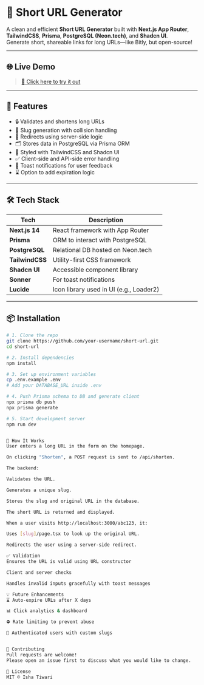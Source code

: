 # 🔗 Short URL Generator

A clean and efficient **Short URL Generator** built with **Next.js App Router**, **TailwindCSS**, **Prisma**, **PostgreSQL (Neon.tech)**, and **Shadcn UI**.  
Generate short, shareable links for long URLs—like Bitly, but open-source!

---

## 🌐 Live Demo

> [🔗 Click here to try it out](https://your-deployment-url.vercel.app)

---

## 🚀 Features

- 🔒 Validates and shortens long URLs
- 🧠 Slug generation with collision handling
- 🔁 Redirects using server-side logic
- 🗂 Stores data in PostgreSQL via Prisma ORM
- 🎨 Styled with TailwindCSS and Shadcn UI
- ✅ Client-side and API-side error handling
- 🔔 Toast notifications for user feedback
- ⌛ Option to add expiration logic

---

## 🛠️ Tech Stack

| Tech           | Description                            |
|----------------|----------------------------------------|
| **Next.js 14** | React framework with App Router        |
| **Prisma**     | ORM to interact with PostgreSQL        |
| **PostgreSQL** | Relational DB hosted on Neon.tech      |
| **TailwindCSS**| Utility-first CSS framework            |
| **Shadcn UI**  | Accessible component library           |
| **Sonner**     | For toast notifications                |
| **Lucide**     | Icon library used in UI (e.g., Loader2)|

---

## 📦 Installation

```bash
# 1. Clone the repo
git clone https://github.com/your-username/short-url.git
cd short-url

# 2. Install dependencies
npm install

# 3. Set up environment variables
cp .env.example .env
# Add your DATABASE_URL inside .env

# 4. Push Prisma schema to DB and generate client
npx prisma db push
npx prisma generate

# 5. Start development server
npm run dev


🧠 How It Works
User enters a long URL in the form on the homepage.

On clicking "Shorten", a POST request is sent to /api/shorten.

The backend:

Validates the URL.

Generates a unique slug.

Stores the slug and original URL in the database.

The short URL is returned and displayed.

When a user visits http://localhost:3000/abc123, it:

Uses [slug]/page.tsx to look up the original URL.

Redirects the user using a server-side redirect.

✅ Validation
Ensures the URL is valid using URL constructor

Client and server checks

Handles invalid inputs gracefully with toast messages

💡 Future Enhancements
⌛ Auto-expire URLs after X days

📊 Click analytics & dashboard

⛔ Rate limiting to prevent abuse

🔐 Authenticated users with custom slugs


🤝 Contributing
Pull requests are welcome!
Please open an issue first to discuss what you would like to change.

📄 License
MIT © Isha Tiwari